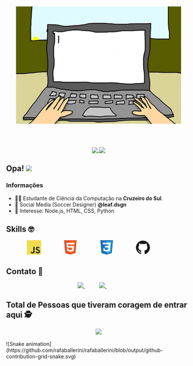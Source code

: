 <p align="center">
 
  <a href="#">
    <img align="center" width="450" src="gif.gif" />
  </a>
</p>
</br>
</br>
<p align="center">
  <a href="https://github.com/anuraghazra/github-readme-stats">
    <img
      align="center"
      src="https://github-readme-stats.vercel.app/api/top-langs/?username=teteusaraujo&layout=compact"
    />
  </a>
  <a href="https://github.com/anuraghazra/github-readme-stats">
    <img
      align="center"
      height="165"
      src="https://github-readme-stats.vercel.app/api?username=teteusaraujo&count_private=true&show_icons=true&custom_title=Github%20Status&hide=issues"
    />
  </a>
</p>

## Opa! <img src="https://raw.githubusercontent.com/iampavangandhi/iampavangandhi/master/gifs/Hi.gif" width="30px"></h2>

### Informações

- 👨‍💻 Estudante de Ciência da Computação na **Cruzeiro do Sul**.
- 🌱 Social Media (Soccer Designer) **@leaf.dsgn**
- 💙 Interesse: Node.js, HTML, CSS, Python



## Skills :nerd_face:
<p align="center">
    <img height="40" src="https://raw.githubusercontent.com/devicons/devicon/master/icons/javascript/javascript-original.svg">
    &nbsp;&nbsp;&nbsp;&nbsp;&nbsp;&nbsp;&nbsp;&nbsp;&nbsp;&nbsp;&nbsp;&nbsp;&nbsp;
    <img height="40" src="https://raw.githubusercontent.com/devicons/devicon/master/icons/html5/html5-original.svg">
    &nbsp;&nbsp;&nbsp;&nbsp;&nbsp;&nbsp;&nbsp;&nbsp;&nbsp;&nbsp;&nbsp;&nbsp;&nbsp;
    <img height="40" src="https://raw.githubusercontent.com/devicons/devicon/master/icons/css3/css3-original.svg">
    &nbsp;&nbsp;&nbsp;&nbsp;&nbsp;&nbsp;&nbsp;&nbsp;&nbsp;&nbsp;&nbsp;&nbsp;&nbsp;
    <img height="40" src="https://raw.githubusercontent.com/devicons/devicon/master/icons/github/github-original.svg">
    &nbsp;&nbsp;&nbsp;&nbsp;&nbsp;&nbsp;&nbsp;&nbsp;&nbsp;&nbsp;&nbsp;&nbsp;&nbsp;
    
   
</p>

## Contato :iphone:

<p align="center">
    <a href="https://github.com/zRaffaa">
        <img  src="https://img.shields.io/badge/github-%23100000.svg?&style=for-the-badge&logo=github&logoColor=white&link=mailto:https://github.com/zRaffaa">
    </a>
    &nbsp;&nbsp;&nbsp;&nbsp;&nbsp;&nbsp;&nbsp;&nbsp;&nbsp;
    <a href="ribeirovanderson90@gmail.com">
        <img src="https://img.shields.io/badge/gmail-D14836?&style=for-the-badge&logo=gmail&logoColor=white&link=mailto:ribeirovanderson90@gmail.com">
    </a>
    &nbsp;&nbsp;&nbsp;&nbsp;&nbsp;&nbsp;&nbsp;&nbsp;&nbsp;
    
</p>

<p align="center"> 

 ## Total de Pessoas que tiveram coragem de entrar aqui :detective: <br>
 <p align="center"> 
   <img alingn="center" src="https://profile-counter.glitch.me/zRaffaa/count.svg" />
 </p>
 <p>
![Snake animation](https://github.com/rafaballerini/rafaballerini/blob/output/github-contribution-grid-snake.svg)
</p>
</p>
